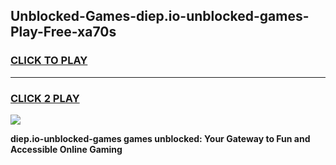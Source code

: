 
## Unblocked-Games-diep.io-unblocked-games-Play-Free-xa70s
<h3>
<a href="https://premium76.site?title=diep.io-unblocked-games&ref=22A">CLICK TO PLAY</a></h3>
<hr>

<h3>
<a href="https://premium76.site?title=diep.io-unblocked-games&ref=22A">CLICK 2 PLAY</a>
  
</h3>

<a href="https://premium76.site?title=diep.io-unblocked-games&ref=22A"><img src="https://clearcache.store/games.png"></a>


**diep.io-unblocked-games games unblocked: Your Gateway to Fun and Accessible Online Gaming**
